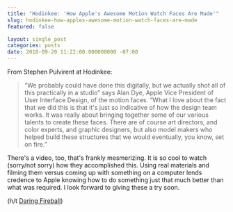```yaml
---
title: "Hodinkee: 'How Apple's Awesome Motion Watch Faces Are Made'"
slug: hodinkee-how-apples-awesome-motion-watch-faces-are-made
featured: false

layout: single_post
categories: posts
date: 2018-09-20 11:22:00.000000000 -07:00
---
```


From Stephen Pulvirent at Hodinkee:

> “We probably could have done this digitally, but we actually shot all of this practically in a studio” says Alan Dye, Apple Vice President of User Interface Design, of the motion faces. “What I love about the fact that we did this is that it's just so indicative of how the design team works. It was really about bringing together some of our various talents to create these faces. There are of course art directors, and color experts, and graphic designers, but also model makers who helped build these structures that we would eventually, you know, set on fire.”

There's a video, too, that's frankly mesmerizing. It is so cool to watch (sorry/not sorry) how they accomplished this. Using real materials and filming them versus coming up with something on a computer lends credence to Apple knowing how to do something just that much better than what was required. I look forward to giving these a try soon.

(h/t [Daring Fireball](https://daringfireball.net/linked/2018/09/20/behind-the-scenes-apple-watch-motion-faces))

